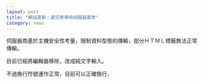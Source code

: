 ```yaml
---
layout: post
title: "網站更新：遞交表單時伺服器異常"
category: news
---
```


伺服器商基於主機安全性考量，限制資料型態的傳輸，部分ＨＴＭＬ標籤無法正常傳輸。

目前已經將編輯器移除，改成純文字輸入。

不過換行符號運作正常，目前可以正確換行，